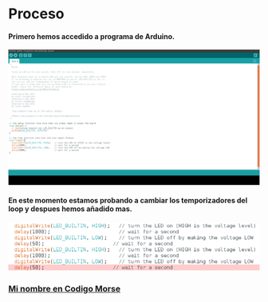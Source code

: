 # Proceso

#### Primero hemos accedido a programa de Arduino.

![](https://raw.githubusercontent.com/Baultek/Arduino/main/imagenes%20arduino/Captura%20de%20pantalla%20de%202021-10-13%2012-39-42.png)

#### En este momento estamos probando a cambiar los temporizadores del loop y despues hemos añadido mas.

![](https://raw.githubusercontent.com/Baultek/Arduino/main/imagenes%20arduino/Captura%20de%20pantalla%20de%202021-10-13%2012-52-08.png)

### [Mi nombre en Codigo Morse](https://github.com/Baultek/Arduino/blob/main/morse_3_-_jm.ino)
